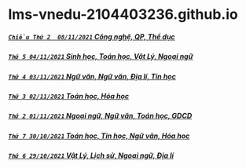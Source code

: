 # lms-vnedu-2104403236.github.io
##### [ `Chiều Thứ 2  08/11/2021` Công nghệ, QP, Thể dục](https://github.com/lms-vnedu-2104403236/lms-vnedu-2104403236.github.io/blob/main/chieu20211108/README.md)
##### [`Thứ 5 04/11/2021` Sinh học, Toán học, Vật Lý, Ngoại ngữ](https://mnha22.github.io/video-5b.gapo.vn/videos/results/ee428975-a2b1-46fb-8845-7d29da3ae613/480p/20211104.m3u8)
##### [`Thứ 4 03/11/2021` Ngữ văn, Ngữ văn, Địa lí, Tin học](https://mnha21.github.io/video-5b.gapo.vn/videos/results/3b002af6-f8d9-4e08-bd9b-0a47b94de91b/480p/20211103.m3u8)
##### [`Thứ 3 02/11/2021` Toán học, Hóa học](https://mnha08.github.io/video-5b.gapo.vn/videos/results/b89e19b5-ec78-45ea-97c8-0e290f530376/480p/20211102.m3u8)
##### [`Thứ 2 01/11/2021` Ngoại ngữ, Ngữ văn, Toán học, GDCD](https://mnha01.github.io/video-5b.gapo.vn/videos/results/a7a9fda8-c18a-4b9d-bc00-2fbf94953b6f/480p/20211101.m3u8)
##### [`Thứ 7 30/10/2021` Toán học, Tin học, Ngữ văn, Hóa học](https://lms-vnedu-2104403236.github.io/video-5b.gapo.vn/videos/results/2b988499-64bd-40b0-8409-5476f474a2b9/480p/20211030.m3u8)
##### [`Thứ 6 29/10/2021` Vật Lý, Lịch sử, Ngoại ngữ, Địa lí ](https://lms-vnedu-2104403236.github.io/video-5b.gapo.vn/videos/results/dc44d493-a5f0-40fc-bd00-0ad4c7cfa1bb/480p/20211029.m3u8)
